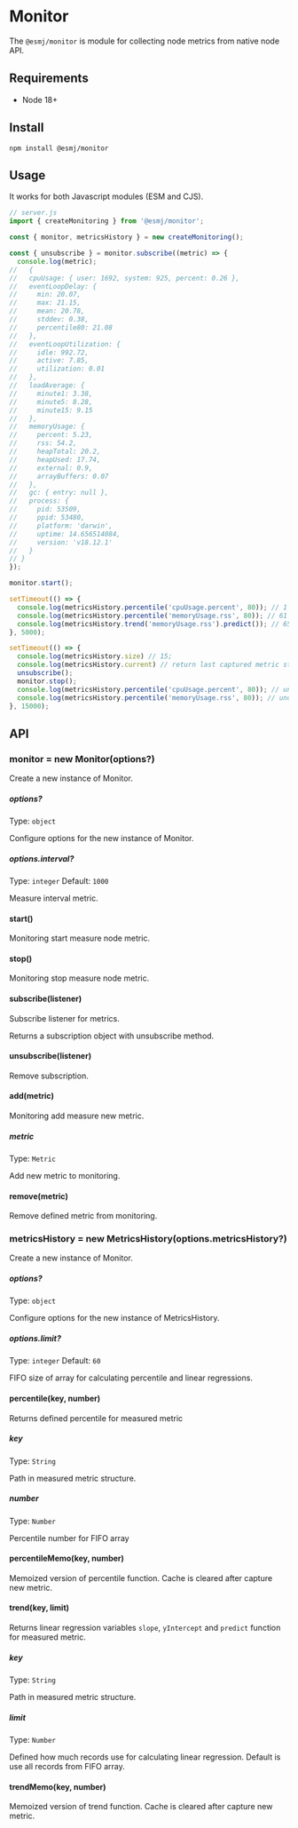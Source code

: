 # Monitor

The `@esmj/monitor` is module for collecting node metrics from native node API.

## Requirements

- Node 18+

## Install

```shell
npm install @esmj/monitor
```

## Usage

It works for both Javascript modules (ESM and CJS).

```javascript 
// server.js
import { createMonitoring } from '@esmj/monitor';

const { monitor, metricsHistory } = new createMonitoring();

const { unsubscribe } = monitor.subscribe((metric) => {
  console.log(metric);
//   {
//   cpuUsage: { user: 1692, system: 925, percent: 0.26 },
//   eventLoopDelay: {
//     min: 20.07,
//     max: 21.15,
//     mean: 20.78,
//     stddev: 0.38,
//     percentile80: 21.08
//   },
//   eventLoopUtilization: {
//     idle: 992.72,
//     active: 7.85,
//     utilization: 0.01
//   },
//   loadAverage: {
//     minute1: 3.38,
//     minute5: 8.28,
//     minute15: 9.15
//   },
//   memoryUsage: {
//     percent: 5.23,
//     rss: 54.2,
//     heapTotal: 20.2,
//     heapUsed: 17.74,
//     external: 0.9,
//     arrayBuffers: 0.07
//   },
//   gc: { entry: null },
//   process: {
//     pid: 53509,
//     ppid: 53480,
//     platform: 'darwin',
//     uptime: 14.656514084,
//     version: 'v18.12.1'
//   }
// }
});

monitor.start();

setTimeout(() => {
  console.log(metricsHistory.percentile('cpuUsage.percent', 80)); // 1 
  console.log(metricsHistory.percentile('memoryUsage.rss', 80)); // 61
  console.log(metricsHistory.trend('memoryUsage.rss').predict()); // 65
}, 5000);

setTimeout(() => {
  console.log(metricsHistory.size) // 15;
  console.log(metricsHistory.current) // return last captured metric structure
  unsubscribe();
  monitor.stop();
  console.log(metricsHistory.percentile('cpuUsage.percent', 80)); // undefined 
  console.log(metricsHistory.percentile('memoryUsage.rss', 80)); // undefined
}, 15000);

```

## API
### monitor = new Monitor(options?)

Create a new instance of Monitor.

##### options?

Type: `object`

Configure options for the new instance of Monitor.

##### options.interval?

Type: `integer`
Default: `1000`

Measure interval metric.

#### start()
Monitoring start measure node metric.

#### stop()
Monitoring stop measure node metric.

#### subscribe(listener)
Subscribe listener for metrics.

Returns a subscription object with unsubscribe method.

#### unsubscribe(listener)
Remove subscription.

#### add(metric)
Monitoring add measure new metric.

##### metric

Type: `Metric`

Add new metric to monitoring.

#### remove(metric)
Remove defined metric from monitoring.

### metricsHistory = new MetricsHistory(options.metricsHistory?)

Create a new instance of Monitor.

##### options?

Type: `object`

Configure options for the new instance of MetricsHistory.

##### options.limit?

Type: `integer`
Default: `60`

FIFO size of array for calculating percentile and linear regressions.

#### percentile(key, number)
Returns defined percentile for measured metric

##### key

Type: `String`

Path in measured metric structure.

##### number

Type: `Number`

Percentile number for FIFO array

#### percentileMemo(key, number)
Memoized version of percentile function. Cache is cleared after capture new metric.

#### trend(key, limit)
Returns linear regression variables `slope`, `yIntercept` and `predict` function for measured metric.

##### key

Type: `String`

Path in measured metric structure.

##### limit

Type: `Number`

Defined how much records use for calculating linear regression. Default is use all records from FIFO array. 

#### trendMemo(key, number)
Memoized version of trend function. Cache is cleared after capture new metric.
